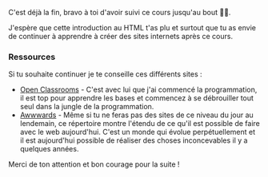 C'est déjà la fin, bravo à toi d'avoir suivi ce cours jusqu'au bout 👏👏.

J'espère que cette introduction au HTML t'as plu et surtout que tu as envie de continuer à apprendre à créer des sites internets après ce cours.

### Ressources

Si tu souhaite continuer je te conseille ces différents sites :
- [Open Classrooms](https://openclassrooms.com/fr/courses/1603881-apprenez-a-creer-votre-site-web-avec-html5-et-css3) - C'est avec lui que j'ai commencé la programmation, il est top pour apprendre les bases et commencez à se débrouiller tout seul dans la jungle de la programmation.
- [Awwwards](https://www.awwwards.com/) - Même si tu ne feras pas des sites de ce niveau du jour au lendemain, ce répertoire montre l'étendu de ce qu'il est possible de faire avec le web aujourd'hui. C'est un monde qui évolue perpétuellement et il est aujourd'hui possible de réaliser des choses inconcevables il y a quelques années.

Merci de ton attention et bon courage pour la suite !
